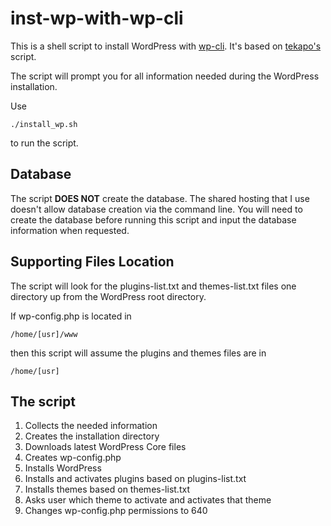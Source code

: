 inst-wp-with-wp-cli
===================

This is a shell script to install WordPress with [wp-cli](http://wp-cli.org/). It's based on [tekapo's](https://github.com/tekapo/inst-wp-with-wp-cli) script.

The script will prompt you for all information needed during the WordPress installation.

Use <pre><code>./install_wp.sh</pre></code> to run the script.

Database
--------
The script **DOES NOT** create the database. The shared hosting that I use doesn't allow database creation via the command line. You will need to create the database before running this script and input the database information when requested.


Supporting Files Location
-------------------------
The script will look for the plugins-list.txt and themes-list.txt files one directory up from the WordPress root directory.

If wp-config.php is located in <pre><code>/home/[usr]/www</pre></code> then this script will assume the plugins and themes files are in <pre><code>/home/[usr]</pre></code>


The script
----------

1. Collects the needed information
2. Creates the installation directory
3. Downloads latest WordPress Core files
4. Creates wp-config.php
5. Installs WordPress
6. Installs and activates plugins based on plugins-list.txt
7. Installs themes based on themes-list.txt
8. Asks user which theme to activate and activates that theme
9. Changes wp-config.php permissions to 640
